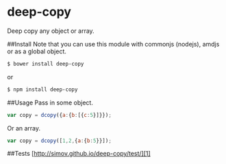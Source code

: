 deep-copy
=======

Deep copy any object or array.

##Install
Note that you can use this module with commonjs (nodejs), amdjs or as a global object.

```bash
$ bower install deep-copy
```

or

```bash
$ npm install deep-copy
```

##Usage
Pass in some object.

```js
var copy = dcopy({a:{b:[{c:5}]}});
```

Or an array.

```js
var copy = dcopy([1,2,{a:{b:5}}]);
```

##Tests
[http://simov.github.io/deep-copy/test/][1]


  [1]: http://simov.github.io/deep-copy/test/